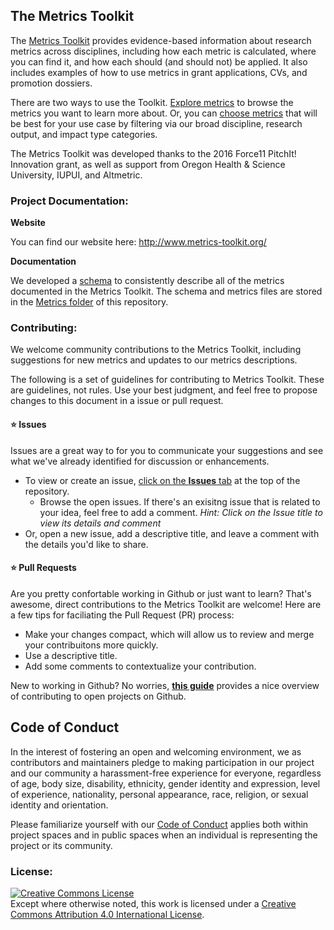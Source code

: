 ## The Metrics Toolkit

The [Metrics Toolkit](http://www.metrics-toolkit.org/) provides evidence-based information about research metrics across disciplines, including how each metric is calculated, where you can find it, and how each should (and should not) be applied.  It also includes examples of how to use metrics in grant applications, CVs, and promotion dossiers.

There are two ways to use the Toolkit. [Explore metrics](http://www.metrics-toolkit.org/explore-metrics/) to browse the metrics you want to learn more about. Or, you can [choose metrics](http://www.metrics-toolkit.org/choose-metrics/) that will be best for your use case by filtering via our broad discipline, research output, and impact type categories. 

The Metrics Toolkit was developed thanks to the 2016 Force11 PitchIt! Innovation grant, as well as support from Oregon Health & Science University, IUPUI, and Altmetric.

### Project Documentation:
**Website**

You can find our website here: http://www.metrics-toolkit.org/

**Documentation**

We developed a [schema](http://www.metrics-toolkit.org/about/metric-description-schema/) to consistently describe all of the metrics documented in the Metrics Toolkit.  The schema and metrics files are stored in the [Metrics folder](https://github.com/Metrics-Toolkit/Metrics-Toolkit/tree/master/Metrics) of this repository.  

### Contributing:
We welcome community contributions to the Metrics Toolkit, including suggestions for new metrics and updates to our metrics descriptions.

The following is a set of guidelines for contributing to Metrics Toolkit. These are guidelines, not rules. Use your best judgment, and feel free to propose changes to this document in a issue or pull request.

#### :star: Issues

Issues are a great way to for you to communicate your suggestions and see what we've already identified for discussion or enhancements.

* To view or create an issue, [click on the **Issues** tab](https://github.com/Metrics-Toolkit/Metrics-Toolkit/issues) at the top of the repository.  
  *  Browse the open issues.  If there's an exisitng issue that is related to your idea, feel free to add a comment. *Hint:  Click on the Issue title to view its details and comment*
* Or, open a new issue, add a descriptive title, and leave a comment with the details you'd like to share.

#### :star: Pull Requests

Are you pretty confortable working in Github or just want to learn?  That's awesome, direct contributions to the Metrics Toolkit are welcome!  Here are a few tips for faciliating the Pull Request (PR) process:

* Make your changes compact, which will allow us to review and merge your contribuitons more quickly.
* Use a descriptive title.
* Add some comments to contextualize your contribution.  

New to working in Github?  No worries, **[this guide](https://opensource.guide/how-to-contribute/#how-to-submit-a-contribution)** provides a nice overview of contributing to open projects on Github.  

## Code of Conduct

In the interest of fostering an open and welcoming environment, we as contributors and maintainers pledge to making participation in our project and our community a harassment-free experience for everyone, regardless of age, body size, disability, ethnicity, gender identity and expression, level of experience, nationality, personal appearance, race, religion, or sexual identity and orientation.  

Please familiarize yourself with our [Code of Conduct](https://github.com/Metrics-Toolkit/Metrics-Toolkit/blob/master/CODE_OF_CONDUCT.md) applies both within project spaces and in public spaces when an individual is representing the project or its community. 

### License: 
<a rel="license" href="http://creativecommons.org/licenses/by/4.0/"><img alt="Creative Commons License" style="border-width:0" src="https://i.creativecommons.org/l/by/4.0/80x15.png" /></a><br />Except where otherwise noted, this work is licensed under a <a rel="license" href="http://creativecommons.org/licenses/by/4.0/">Creative Commons Attribution 4.0 International License</a>.
